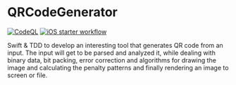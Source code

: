# QRCodeGenerator 
[![CodeQL](https://github.com/salvatop/QRCodeGenerator/actions/workflows/codeql.yml/badge.svg)](https://github.com/salvatop/QRCodeGenerator/actions/workflows/codeql.yml) [![iOS starter workflow](https://github.com/salvatop/QRCodeGenerator/actions/workflows/ios.yml/badge.svg)](https://github.com/salvatop/QRCodeGenerator/actions/workflows/ios.yml)



Swift &amp; TDD to develop an interesting tool that generates QR code from an input. The input will get to be parsed and analyzed it, while dealing with binary data, bit packing, error correction and algorithms for drawing the image and calculating the penalty patterns and finally rendering an image to screen or file.
